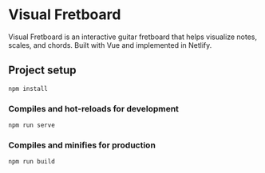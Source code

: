 # Visual Fretboard

Visual Fretboard is an interactive guitar fretboard that helps visualize notes, scales, and chords. Built with Vue and implemented in Netlify.

## Project setup
```
npm install
```

### Compiles and hot-reloads for development
```
npm run serve
```

### Compiles and minifies for production
```
npm run build
```

